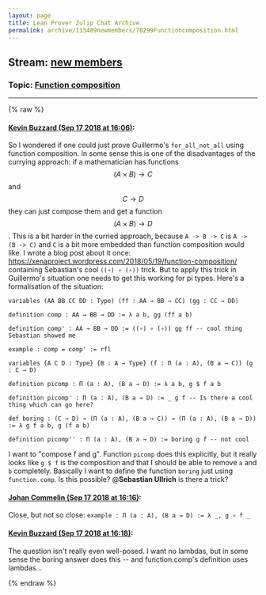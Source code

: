 ```yaml
---
layout: page
title: Lean Prover Zulip Chat Archive 
permalink: archive/113489newmembers/70299Functioncomposition.html
---
```


## Stream: [new members](index.html)
### Topic: [Function composition](70299Functioncomposition.html)

---


{% raw %}
#### [ Kevin Buzzard (Sep 17 2018 at 16:06)](https://leanprover.zulipchat.com/#narrow/stream/113489-new%20members/topic/Function%20composition/near/134102575):
So I wondered if one could just prove Guillermo's `for_all_not_all` using function composition. In some sense this is one of the disadvantages of the currying approach: if a mathematician has functions $$(A\times B)\to C$$ and $$C\to D$$ they can just compose them and get a function $$(A\times B)\to D$$. This is a bit harder in the curried approach, because `A -> B -> C` is `A -> (B -> C)` and `C` is a bit more embedded than function composition would like. I wrote a blog post about it once: https://xenaproject.wordpress.com/2018/05/19/function-composition/  containing Sebastian's cool `((∘) ∘ (∘))` trick. But to apply this trick in Guillermo's situation one needs to get this working for pi types. Here's a formalisation of the situation:

```lean
variables (AA BB CC DD : Type) (ff : AA → BB → CC) (gg : CC → DD)

definition comp : AA → BB → DD := λ a b, gg (ff a b)

definition comp' : AA → BB → DD := ((∘) ∘ (∘)) gg ff -- cool thing Sebastian showed me

example : comp = comp' := rfl

variables {A C D : Type} {B : A → Type} (f : Π (a : A), (B a → C)) (g : C → D)

definition picomp : Π (a : A), (B a → D) := λ a b, g $ f a b

definition picomp' : Π (a : A), (B a → D) := _ g f -- Is there a cool thing which can go here?

def boring : (C → D) → (Π (a : A), (B a → C)) → (Π (a : A), (B a → D)) := λ g f a b, g (f a b) 

definition picomp'' : Π (a : A), (B a → D) := boring g f -- not cool
```

I want to "compose f and g". Function `picomp` does this explicitly, but it really looks like `g $ f` is the composition and that I should be able to remove `a` and `b` completely. Basically I want to define the function `boring` just using `function.comp`. Is this possible? @**Sebastian Ullrich** is there a trick?

#### [ Johan Commelin (Sep 17 2018 at 16:16)](https://leanprover.zulipchat.com/#narrow/stream/113489-new%20members/topic/Function%20composition/near/134103193):
Close, but not so close: `example : Π (a : A), (B a → D) := λ _, g ∘ f _`

#### [ Kevin Buzzard (Sep 17 2018 at 16:18)](https://leanprover.zulipchat.com/#narrow/stream/113489-new%20members/topic/Function%20composition/near/134103346):
The question isn't really even well-posed. I want no lambdas, but in some sense the boring answer does this -- and function.comp's definition uses lambdas...


{% endraw %}
